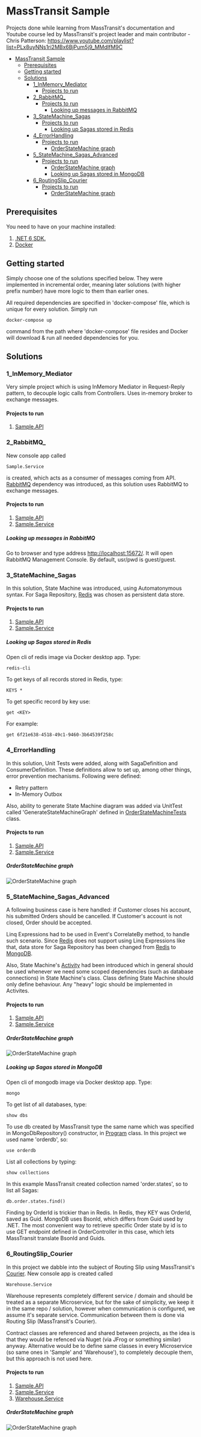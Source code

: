 # MassTransit Sample
Projects done while learning from MassTransit's documentation and Youtube course led by MassTransit's project leader and main contributor - Chris Patterson:
https://www.youtube.com/playlist?list=PLx8uyNNs1ri2MBx6BjPum5j9_MMdIfM9C

- [MassTransit Sample](#masstransit-sample)
  * [Prerequisites](#prerequisites)
  * [Getting started](#getting-started)
  * [Solutions](#solutions)
    + [1_InMemory_Mediator](#1-inmemory-mediator)
      - [Projects to run](#projects-to-run)
    + [2_RabbitMQ_](#2-rabbitmq-)
      - [Projects to run](#projects-to-run-1)
        * [Looking up messages in RabbitMQ](#looking-up-messages-in-rabbitmq)
    + [3_StateMachine_Sagas](#3-statemachine-sagas)
      - [Projects to run](#projects-to-run-2)
        * [Looking up Sagas stored in Redis](#looking-up-sagas-stored-in-redis)
    + [4_ErrorHandling](#4-errorhandling)
      - [Projects to run](#projects-to-run-3)
        * [OrderStateMachine graph](#orderstatemachine-graph)
    + [5_StateMachine_Sagas_Advanced](#5-statemachine-sagas-advanced)
      - [Projects to run](#projects-to-run-4)
        * [OrderStateMachine graph](#orderstatemachine-graph-1)
        * [Looking up Sagas stored in MongoDB](#looking-up-sagas-stored-in-mongodb)
    + [6_RoutingSlip_Courier](#6-routingslip-courier)
      - [Projects to run](#projects-to-run-5)
        * [OrderStateMachine graph](#orderstatemachine-graph-2)


## Prerequisites
You need to have on your machine installed:
1. [.NET 6 SDK.](https://dotnet.microsoft.com/en-us/download/dotnet/6.0)
2. [Docker](https://www.docker.com/)

## Getting started
Simply choose one of the solutions specified below. They were implemented in incremental order, meaning later solutions (with higher prefix number) have more logic to them than earlier ones. 

All required dependencies are specified in 'docker-compose' file, which is unique for every solution. Simply run 

    docker-compose up

command from the path where 'docker-compose' file resides and Docker will download & run all needed dependencies for you. 

## Solutions

### 1_InMemory_Mediator
Very simple project which is using InMemory Mediator in Request-Reply pattern, to decouple logic calls from Controllers. Uses in-memory broker to exchange messages.

#### Projects to run
1. [Sample.API](MassTransit.Season1/1_InMemory_Mediator/src/Sample.API)


### 2_RabbitMQ_
New console app called 

    Sample.Service

is created, which acts as a consumer of messages coming from API. [RabbitMQ](https://www.rabbitmq.com/) dependency was introduced, as this solution uses RabbitMQ to exchange messages.

#### Projects to run
1. [Sample.API](MassTransit.Season1/2_RabbitMQ/src/Sample.API)
2. [Sample.Service](MassTransit.Season1/2_RabbitMQ/src/Sample.Service)

##### Looking up messages in RabbitMQ
Go to browser and type address [http://localhost:15672/](http://localhost:15672/). It will open RabbitMQ Management Console. By default, usr/pwd is guest/guest.

### 3_StateMachine_Sagas
In this solution, State Machine was introduced, using Automatonymous syntax. For Saga Repository, [Redis](https://redis.io/) was chosen as persistent data store.

#### Projects to run
1. [Sample.API](MassTransit.Season1/3_StateMachine_Sagas/src/Sample.API)
2. [Sample.Service](MassTransit.Season1/3_StateMachine_Sagas/src/Sample.Service)

##### Looking up Sagas stored in Redis
Open cli of redis image via Docker desktop app. Type:

    redis-cli
 
To get keys of all records stored in Redis, type:

    KEYS *

To get specific record by key use:

    get <KEY>

For example:

    get 6f21e638-4518-49c1-9460-3b64539f258c

### 4_ErrorHandling
In this solution, Unit Tests were added, along with SagaDefinition and ConsumerDefinition. These definitions allow to set up, among other things, error prevention mechanisms. Following were defined:
- Retry pattern
- In-Memory Outbox

Also, ability to generate State Machine diagram was added via UnitTest called 'GenerateStateMachineGraph' defined in [OrderStateMachineTests](MassTransit.Season1/4_ErrorHandling/src/Sample.UnitTests/StateMachines/OrderStateMachineTests.cs) class.

#### Projects to run
1. [Sample.API](MassTransit.Season1/4_ErrorHandling/src/Sample.API)
2. [Sample.Service](MassTransit.Season1/4_ErrorHandling/src/Sample.Service)

##### OrderStateMachine graph
![OrderStateMachine graph](MassTransit.Season1/4_ErrorHandling/OrderStateMachine_graph.png)

### 5_StateMachine_Sagas_Advanced
A following business case is here handled: if Customer closes his account, his submitted Orders should be cancelled. If Customer's account is not closed, Order should be accepted.

Linq Expressions had to be used in Event's CorrelateBy method, to handle such scenario. Since [Redis](https://redis.io/) does not support using Linq Expressions like that, data store for Saga Repository has been changed from [Redis](https://redis.io/) to [MongoDB](https://www.mongodb.com/).

Also, State Machine's [Activity](https://masstransit-project.com/usage/sagas/automatonymous.html#custom) had been introduced which in general should be used whenever we need some scoped dependencies (such as database connections) in State Machine's class. Class defining State Machine should only define behaviour. Any "heavy" logic should be implemented in Activites.

#### Projects to run
1. [Sample.API](MassTransit.Season1/5_StateMachine_Sagas_Advanced/src/Sample.API)
2. [Sample.Service](MassTransit.Season1/5_StateMachine_Sagas_Advanced/src/Sample.Service)

##### OrderStateMachine graph
![OrderStateMachine graph](MassTransit.Season1/5_StateMachine_Sagas_Advanced/OrderStateMachine_graph.png)

##### Looking up Sagas stored in MongoDB
Open cli of mongodb image via Docker desktop app. Type:

    mongo
 
To get list of all databases, type:

    show dbs

To use db created by MassTransit type the same name which was specified in MongoDbRepository() constructor, in [Program](MassTransit.Season1/5_StateMachine_Sagas_Advanced/src/Sample.Service/Program.cs) class. In this project we used name 'orderdb', so:

    use orderdb

List all collections by typing:

    show collections

In this example MassTransit created collection named 'order.states', so to list all Sagas:

    db.order.states.find()

Finding by OrderId is trickier than in Redis. In Redis, they KEY was OrderId, saved as Guid. MongoDB uses BsonId, which differs from Guid used by .NET.
The most convenient way to retrieve specific Order state by id is to use GET endpoint defined in OrderController in this case, which lets MassTransit translate BsonId and Guids.

### 6_RoutingSlip_Courier
In this project we dabble into the subject of Routing Slip using MassTransit's [Courier](https://masstransit-project.com/advanced/courier/). New console app is created called 

    Warehouse.Service

Warehouse represents completely different service / domain and should be treated as a separate Microservice, but for the sake of simplicity, we keep it in the same repo / solution, however when communication is configured, we assume it's separate service. Communication between them is done via Routing Slip (MassTransit's Courier).

Contract classes are referenced and shared between projects, as the idea is that they would be refenced via Nuget (via JFrog or something similar) anyway. Alternative would be to define same classes in every Microservice (so same ones in 'Sample' and 'Warehouse'), to completely decouple them, but this approach is not used here.

#### Projects to run
1. [Sample.API](MassTransit.Season1/6_RoutingSlip_Courier/src/Sample.API)
2. [Sample.Service](MassTransit.Season1/6_RoutingSlip_Courier/src/Sample.Service)
3. [Warehouse.Service](MassTransit.Season1/6_RoutingSlip_Courier/src/Warehouse/Warehouse.Service)

##### OrderStateMachine graph
![OrderStateMachine graph](MassTransit.Season1/6_RoutingSlip_Courier/OrderStateMachine_graph.png)
